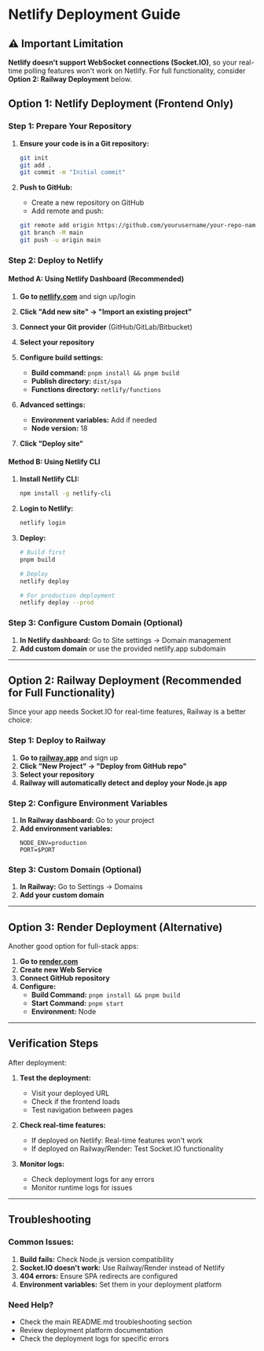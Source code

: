 # Netlify Deployment Guide

## ⚠️ Important Limitation

**Netlify doesn't support WebSocket connections (Socket.IO)**, so your real-time polling features won't work on Netlify. For full functionality, consider **Option 2: Railway Deployment** below.

## Option 1: Netlify Deployment (Frontend Only)

### Step 1: Prepare Your Repository

1. **Ensure your code is in a Git repository:**
   ```bash
   git init
   git add .
   git commit -m "Initial commit"
   ```

2. **Push to GitHub:**
   - Create a new repository on GitHub
   - Add remote and push:
   ```bash
   git remote add origin https://github.com/yourusername/your-repo-name.git
   git branch -M main
   git push -u origin main
   ```

### Step 2: Deploy to Netlify

#### Method A: Using Netlify Dashboard (Recommended)

1. **Go to [netlify.com](https://netlify.com)** and sign up/login
2. **Click "Add new site" → "Import an existing project"**
3. **Connect your Git provider** (GitHub/GitLab/Bitbucket)
4. **Select your repository**
5. **Configure build settings:**
   - **Build command:** `pnpm install && pnpm build`
   - **Publish directory:** `dist/spa`
   - **Functions directory:** `netlify/functions`

6. **Advanced settings:**
   - **Environment variables:** Add if needed
   - **Node version:** 18

7. **Click "Deploy site"**

#### Method B: Using Netlify CLI

1. **Install Netlify CLI:**
   ```bash
   npm install -g netlify-cli
   ```

2. **Login to Netlify:**
   ```bash
   netlify login
   ```

3. **Deploy:**
   ```bash
   # Build first
   pnpm build
   
   # Deploy
   netlify deploy
   
   # For production deployment
   netlify deploy --prod
   ```

### Step 3: Configure Custom Domain (Optional)

1. **In Netlify dashboard:** Go to Site settings → Domain management
2. **Add custom domain** or use the provided netlify.app subdomain

---

## Option 2: Railway Deployment (Recommended for Full Functionality)

Since your app needs Socket.IO for real-time features, Railway is a better choice:

### Step 1: Deploy to Railway

1. **Go to [railway.app](https://railway.app)** and sign up
2. **Click "New Project" → "Deploy from GitHub repo"**
3. **Select your repository**
4. **Railway will automatically detect and deploy your Node.js app**

### Step 2: Configure Environment Variables

1. **In Railway dashboard:** Go to your project
2. **Add environment variables:**
   ```
   NODE_ENV=production
   PORT=$PORT
   ```

### Step 3: Custom Domain (Optional)

1. **In Railway:** Go to Settings → Domains
2. **Add your custom domain**

---

## Option 3: Render Deployment (Alternative)

Another good option for full-stack apps:

1. **Go to [render.com](https://render.com)**
2. **Create new Web Service**
3. **Connect GitHub repository**
4. **Configure:**
   - **Build Command:** `pnpm install && pnpm build`
   - **Start Command:** `pnpm start`
   - **Environment:** Node

---

## Verification Steps

After deployment:

1. **Test the deployment:**
   - Visit your deployed URL
   - Check if the frontend loads
   - Test navigation between pages

2. **Check real-time features:**
   - If deployed on Netlify: Real-time features won't work
   - If deployed on Railway/Render: Test Socket.IO functionality

3. **Monitor logs:**
   - Check deployment logs for any errors
   - Monitor runtime logs for issues

---

## Troubleshooting

### Common Issues:

1. **Build fails:** Check Node.js version compatibility
2. **Socket.IO doesn't work:** Use Railway/Render instead of Netlify
3. **404 errors:** Ensure SPA redirects are configured
4. **Environment variables:** Set them in your deployment platform

### Need Help?

- Check the main README.md troubleshooting section
- Review deployment platform documentation
- Check the deployment logs for specific errors